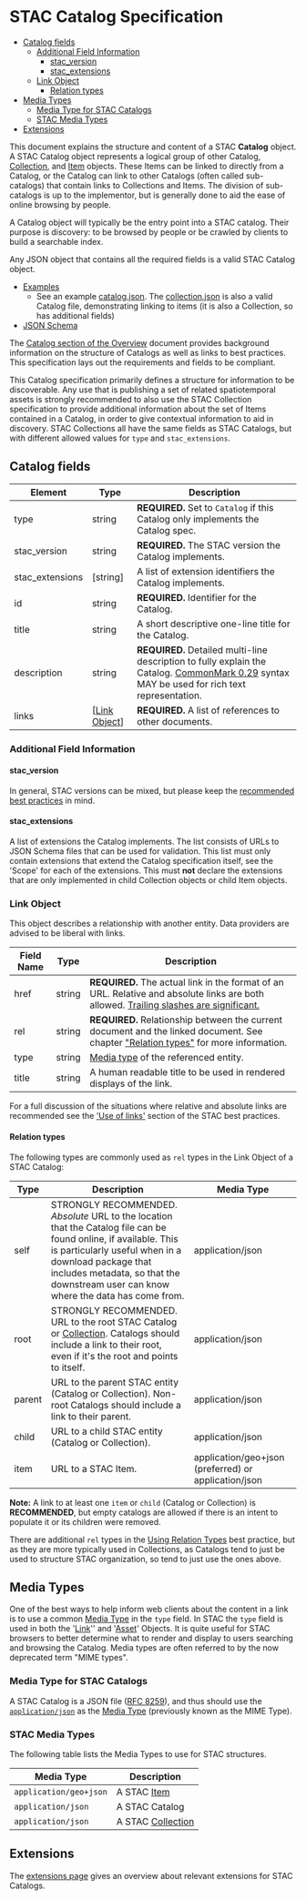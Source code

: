 # STAC Catalog Specification <!-- omit in toc -->

- [Catalog fields](#catalog-fields)
  - [Additional Field Information](#additional-field-information)
    - [stac_version](#stac_version)
    - [stac_extensions](#stac_extensions)
  - [Link Object](#link-object)
    - [Relation types](#relation-types)
- [Media Types](#media-types)
  - [Media Type for STAC Catalogs](#media-type-for-stac-catalogs)
  - [STAC Media Types](#stac-media-types)
- [Extensions](#extensions)

This document explains the structure and content of a STAC **Catalog** object. A STAC Catalog object
represents a logical group of other Catalog,
[Collection](../collection-spec/collection-spec.md), and [Item](../item-spec/item-spec.md) objects.
These Items can be linked to directly from a Catalog, or the Catalog can link to other Catalogs (often called
sub-catalogs) that contain links to Collections and Items. The division of sub-catalogs is up to the implementor,
but is generally done to aid the ease of online browsing by people.

A Catalog object will typically be the entry point into a STAC catalog. Their
purpose is discovery: to be browsed by people or be crawled
by clients to build a searchable index.

Any JSON object that contains all the required fields is a valid STAC Catalog object.

- [Examples](../examples/)
  - See an example [catalog.json](../examples/catalog.json). The [collection.json](../examples/collection.json) is also a valid
    Catalog file, demonstrating linking to items (it is also a Collection, so has additional fields)
- [JSON Schema](json-schema/catalog.json)

The [Catalog section of the Overview](../overview.md#catalog-overview) document provides background information on
the structure of Catalogs as well as links to best practices. This specification lays out the requirements
and fields to be compliant.

This Catalog specification primarily defines a structure for information to be discoverable. Any use
that is publishing a set of related spatiotemporal assets is strongly recommended to also use the
STAC Collection specification to provide additional information about the set of Items
contained in a Catalog, in order to give contextual information to aid in discovery.
STAC Collections all have the same fields as STAC Catalogs, but with different allowed
values for `type` and `stac_extensions`.

## Catalog fields

| Element         | Type                          | Description                                                                                                                                                            |
| --------------- | ----------------------------- | ---------------------------------------------------------------------------------------------------------------------------------------------------------------------- |
| type            | string                        | **REQUIRED.** Set to `Catalog` if this Catalog only implements the Catalog spec.                                                                                       |
| stac_version    | string                        | **REQUIRED.** The STAC version the Catalog implements.                                                                                                                 |
| stac_extensions | \[string]                     | A list of extension identifiers the Catalog implements.                                                                                                                |
| id              | string                        | **REQUIRED.** Identifier for the Catalog.                                                                                                                              |
| title           | string                        | A short descriptive one-line title for the Catalog.                                                                                                                    |
| description     | string                        | **REQUIRED.** Detailed multi-line description to fully explain the Catalog. [CommonMark 0.29](http://commonmark.org/) syntax MAY be used for rich text representation. |
| links           | [[Link Object](#link-object)] | **REQUIRED.** A list of references to other documents.                                                                                                                 |

### Additional Field Information

#### stac_version

In general, STAC versions can be mixed, but please keep the [recommended best practices](../best-practices.md#mixing-stac-versions) in mind.

#### stac_extensions

A list of extensions the Catalog implements.
The list consists of URLs to JSON Schema files that can be used for validation.
This list must only contain extensions that extend the Catalog specification itself,
see the 'Scope' for each of the extensions.
This must **not** declare the extensions that are only implemented in child Collection objects or child Item objects.

### Link Object

This object describes a relationship with another entity. Data providers are advised to be liberal
with links.

| Field Name | Type   | Description                                                                                                                                                                    |
| ---------- | ------ | ------------------------------------------------------------------------------------------------------------------------------------------------------------------------------ |
| href       | string | **REQUIRED.** The actual link in the format of an URL. Relative and absolute links are both allowed. [Trailing slashes are significant.](../best-practices.md#consistent-uris) |
| rel        | string | **REQUIRED.** Relationship between the current document and the linked document. See chapter ["Relation types"](#relation-types) for more information.                         |
| type       | string | [Media type](#media-types) of the referenced entity.                                                                                                                           |
| title      | string | A human readable title to be used in rendered displays of the link.                                                                                                            |

For a full discussion of the situations where relative and absolute links are recommended see the
['Use of links'](../best-practices.md#use-of-links) section of the STAC best practices.

#### Relation types

The following types are commonly used as `rel` types in the Link Object of a STAC Catalog:

| Type   | Description                                                                                                                                                                                                                                                     | Media Type                                           |
| ------ | --------------------------------------------------------------------------------------------------------------------------------------------------------------------------------------------------------------------------------------------------------------- | ---------------------------------------------------- |
| self   | STRONGLY RECOMMENDED. _Absolute_ URL to the location that the Catalog file can be found online, if available. This is particularly useful when in a download package that includes metadata, so that the downstream user can know where the data has come from. | application/json                                     |
| root   | STRONGLY RECOMMENDED. URL to the root STAC Catalog or [Collection](../collection-spec/README.md). Catalogs should include a link to their root, even if it's the root and points to itself.                                                                     | application/json                                     |
| parent | URL to the parent STAC entity (Catalog or Collection). Non-root Catalogs should include a link to their parent.                                                                                                                                                 | application/json                                     |
| child  | URL to a child STAC entity (Catalog or Collection).                                                                                                                                                                                                             | application/json                                     |
| item   | URL to a STAC Item.                                                                                                                                                                                                                                             | application/geo+json (preferred) or application/json |

**Note:** A link to at least one `item` or `child` (Catalog or Collection) is **RECOMMENDED**, but empty catalogs are
allowed if there is an intent to populate it or its children were removed.

There are additional `rel` types in the [Using Relation Types](../best-practices.md#using-relation-types) best practice, but as
they are more typically used in Collections, as Catalogs tend to just be used to structure STAC organization, so tend to just use
the ones above.

## Media Types

One of the best ways to help inform web clients about the content in a link is to use a common [Media
Type](https://en.wikipedia.org/wiki/Media_type) in the `type` field. In STAC the `type` field is used in both the
'[Link](#link-object)'' and '[Asset](../item-spec/item-spec.md#asset-object)' Objects. It is quite useful for STAC browsers to better determine
what to render and display to users searching and browsing the Catalog. Media types are often referred to by the
now deprecated term "MIME types".

### Media Type for STAC Catalogs

A STAC Catalog is a JSON file ([RFC 8259](https://tools.ietf.org/html/rfc8259)), and thus should use the
[`application/json`](https://tools.ietf.org/html/rfc8259#section-11) as the [Media Type](https://en.wikipedia.org/wiki/Media_type)
(previously known as the MIME Type).

### STAC Media Types

The following table lists the Media Types to use for STAC structures.

| Media Type             | Description                                                |
| ---------------------- | ---------------------------------------------------------- |
| `application/geo+json` | A STAC [Item](../item-spec/item-spec.md)                   |
| `application/json`     | A STAC Catalog                                             |
| `application/json`     | A STAC [Collection](../collection-spec/collection-spec.md) |

## Extensions

The [extensions page](../extensions/) gives an overview about relevant extensions for STAC Catalogs.
